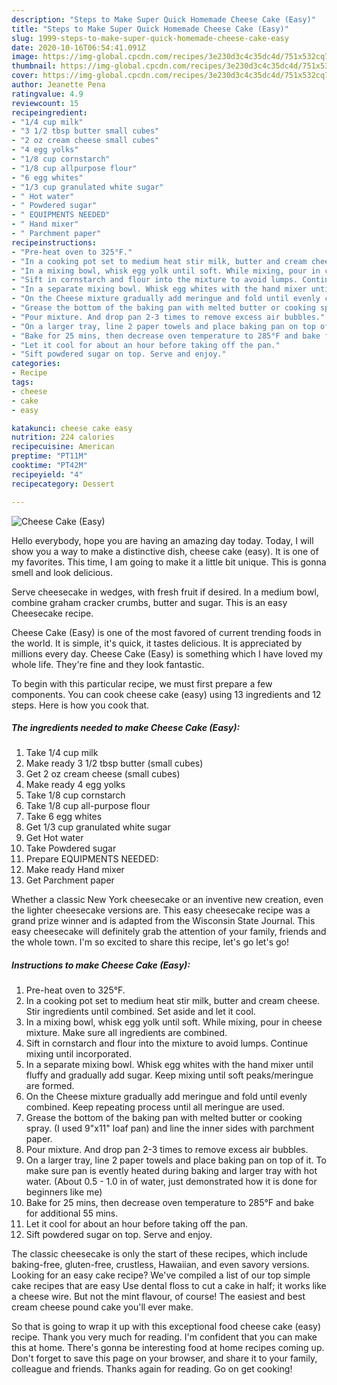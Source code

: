 ```yaml
---
description: "Steps to Make Super Quick Homemade Cheese Cake (Easy)"
title: "Steps to Make Super Quick Homemade Cheese Cake (Easy)"
slug: 1999-steps-to-make-super-quick-homemade-cheese-cake-easy
date: 2020-10-16T06:54:41.091Z
image: https://img-global.cpcdn.com/recipes/3e230d3c4c35dc4d/751x532cq70/cheese-cake-easy-recipe-main-photo.jpg
thumbnail: https://img-global.cpcdn.com/recipes/3e230d3c4c35dc4d/751x532cq70/cheese-cake-easy-recipe-main-photo.jpg
cover: https://img-global.cpcdn.com/recipes/3e230d3c4c35dc4d/751x532cq70/cheese-cake-easy-recipe-main-photo.jpg
author: Jeanette Pena
ratingvalue: 4.9
reviewcount: 15
recipeingredient:
- "1/4 cup milk"
- "3 1/2 tbsp butter small cubes"
- "2 oz cream cheese small cubes"
- "4 egg yolks"
- "1/8 cup cornstarch"
- "1/8 cup allpurpose flour"
- "6 egg whites"
- "1/3 cup granulated white sugar"
- " Hot water"
- " Powdered sugar"
- " EQUIPMENTS NEEDED"
- " Hand mixer"
- " Parchment paper"
recipeinstructions:
- "Pre-heat oven to 325°F."
- "In a cooking pot set to medium heat stir milk, butter and cream cheese. Stir ingredients until combined. Set aside and let it cool."
- "In a mixing bowl, whisk egg yolk until soft. While mixing, pour in cheese mixture. Make sure all ingredients are combined."
- "Sift in cornstarch and flour into the mixture to avoid lumps. Continue mixing until incorporated."
- "In a separate mixing bowl. Whisk egg whites with the hand mixer until fluffy and gradually add sugar. Keep mixing until soft peaks/meringue are formed."
- "On the Cheese mixture gradually add meringue and fold until evenly combined. Keep repeating process until all meringue are used."
- "Grease the bottom of the baking pan with melted butter or cooking spray. (I used 9&#34;x11&#34; loaf pan) and line the inner sides with parchment paper."
- "Pour mixture. And drop pan 2-3 times to remove excess air bubbles."
- "On a larger tray, line 2 paper towels and place baking pan on top of it. To make sure pan is evently heated during baking and larger tray with hot water. (About 0.5 - 1.0 in of water, just demonstrated how it is done for beginners like me)"
- "Bake for 25 mins, then decrease oven temperature to 285°F and bake for additional 55 mins."
- "Let it cool for about an hour before taking off the pan."
- "Sift powdered sugar on top. Serve and enjoy."
categories:
- Recipe
tags:
- cheese
- cake
- easy

katakunci: cheese cake easy 
nutrition: 224 calories
recipecuisine: American
preptime: "PT11M"
cooktime: "PT42M"
recipeyield: "4"
recipecategory: Dessert

---
```



![Cheese Cake (Easy)](https://img-global.cpcdn.com/recipes/3e230d3c4c35dc4d/751x532cq70/cheese-cake-easy-recipe-main-photo.jpg)

Hello everybody, hope you are having an amazing day today. Today, I will show you a way to make a distinctive dish, cheese cake (easy). It is one of my favorites. This time, I am going to make it a little bit unique. This is gonna smell and look delicious.

Serve cheesecake in wedges, with fresh fruit if desired. In a medium bowl, combine graham cracker crumbs, butter and sugar. This is an easy Cheesecake recipe.

Cheese Cake (Easy) is one of the most favored of current trending foods in the world. It is simple, it's quick, it tastes delicious. It is appreciated by millions every day. Cheese Cake (Easy) is something which I have loved my whole life. They're fine and they look fantastic.


To begin with this particular recipe, we must first prepare a few components. You can cook cheese cake (easy) using 13 ingredients and 12 steps. Here is how you cook that.

<!--inarticleads1-->

##### The ingredients needed to make Cheese Cake (Easy):

1. Take 1/4 cup milk
1. Make ready 3 1/2 tbsp butter (small cubes)
1. Get 2 oz cream cheese (small cubes)
1. Make ready 4 egg yolks
1. Take 1/8 cup cornstarch
1. Take 1/8 cup all-purpose flour
1. Take 6 egg whites
1. Get 1/3 cup granulated white sugar
1. Get  Hot water
1. Take  Powdered sugar
1. Prepare  EQUIPMENTS NEEDED:
1. Make ready  Hand mixer
1. Get  Parchment paper


Whether a classic New York cheesecake or an inventive new creation, even the lighter cheesecake versions are. This easy cheesecake recipe was a grand prize winner and is adapted from the Wisconsin State Journal. This easy cheesecake will definitely grab the attention of your family, friends and the whole town. I&#39;m so excited to share this recipe, let&#39;s go let&#39;s go! 

<!--inarticleads2-->

##### Instructions to make Cheese Cake (Easy):

1. Pre-heat oven to 325°F.
1. In a cooking pot set to medium heat stir milk, butter and cream cheese. Stir ingredients until combined. Set aside and let it cool.
1. In a mixing bowl, whisk egg yolk until soft. While mixing, pour in cheese mixture. Make sure all ingredients are combined.
1. Sift in cornstarch and flour into the mixture to avoid lumps. Continue mixing until incorporated.
1. In a separate mixing bowl. Whisk egg whites with the hand mixer until fluffy and gradually add sugar. Keep mixing until soft peaks/meringue are formed.
1. On the Cheese mixture gradually add meringue and fold until evenly combined. Keep repeating process until all meringue are used.
1. Grease the bottom of the baking pan with melted butter or cooking spray. (I used 9&#34;x11&#34; loaf pan) and line the inner sides with parchment paper.
1. Pour mixture. And drop pan 2-3 times to remove excess air bubbles.
1. On a larger tray, line 2 paper towels and place baking pan on top of it. To make sure pan is evently heated during baking and larger tray with hot water. (About 0.5 - 1.0 in of water, just demonstrated how it is done for beginners like me)
1. Bake for 25 mins, then decrease oven temperature to 285°F and bake for additional 55 mins.
1. Let it cool for about an hour before taking off the pan.
1. Sift powdered sugar on top. Serve and enjoy.


The classic cheesecake is only the start of these recipes, which include baking-free, gluten-free, crustless, Hawaiian, and even savory versions. Looking for an easy cake recipe? We&#39;ve compiled a list of our top simple cake recipes that are easy Use dental floss to cut a cake in half; it works like a cheese wire. But not the mint flavour, of course! The easiest and best cream cheese pound cake you&#39;ll ever make. 

So that is going to wrap it up with this exceptional food cheese cake (easy) recipe. Thank you very much for reading. I'm confident that you can make this at home. There's gonna be interesting food at home recipes coming up. Don't forget to save this page on your browser, and share it to your family, colleague and friends. Thanks again for reading. Go on get cooking!
